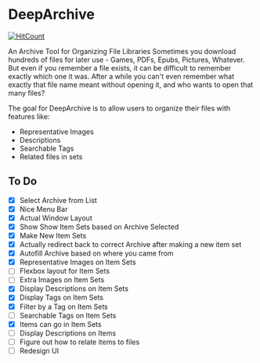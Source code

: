 # DeepArchive

[![HitCount](http://hits.dwyl.com/Rojikku/DeepArchive.svg)](http://hits.dwyl.com/Rojikku/{DeepArchive})

An Archive Tool for Organizing File Libraries
Sometimes you download hundreds of files for later use - Games, PDFs, Epubs, Pictures, Whatever.
But even if you remember a file exists, it can be difficult to remember exactly which one it was.
After a while you can't even remember what exactly that file name meant without opening it, and who wants to open that many files?

The goal for DeepArchive is to allow users to organize their files with features like:
* Representative Images
* Descriptions
* Searchable Tags
* Related files in sets

## To Do

- [X] Select Archive from List
- [X] Nice Menu Bar
- [X] Actual Window Layout
- [X] Show Show Item Sets based on Archive Selected
- [X] Make New Item Sets
- [X] Actually redirect back to correct Archive after making a new item set
- [X] Autofill Archive based on where you came from
- [X] Representative Images on Item Sets
- [ ] Flexbox layout for Item Sets
- [ ] Extra Images on Item Sets
- [X] Display Descriptions on Item Sets
- [X] Display Tags on Item Sets
- [X] Filter by a Tag on Item Sets
- [ ] Searchable Tags on Item Sets
- [X] Items can go in Item Sets
- [ ] Display Descriptions on Items
- [ ] Figure out how to relate items to files
- [ ] Redesign UI
